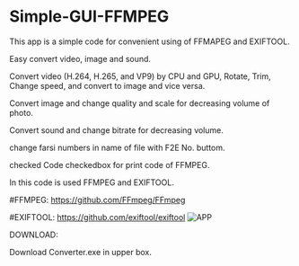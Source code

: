 # Simple-GUI-FFMPEG
  

This app is a simple code for convenient using of FFMAPEG and EXIFTOOL.

Easy convert video, image and sound.

Convert video (H.264, H.265, and VP9) by CPU and GPU, Rotate, Trim, Change speed, and convert to image and vice versa.

Convert image and change quality and scale for decreasing volume of photo.

Convert sound and change bitrate for decreasing volume.

change farsi numbers in name of file with F2E No. buttom.

checked Code checkedbox for print code of FFMPEG.

In this code is used FFMPEG and EXIFTOOL.

#FFMPEG: https://github.com/FFmpeg/FFmpeg

#EXIFTOOL: https://github.com/exiftool/exiftool
![APP](https://github.com/RE-MO-SH/Simple-GUI-FFMPEG/assets/137638879/aeeb2b56-fe0c-4d0e-9586-e916b1b45e69)

DOWNLOAD:

Download Converter.exe in upper box.
